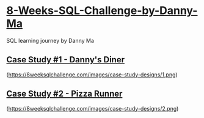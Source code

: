 # [8-Weeks-SQL-Challenge-by-Danny-Ma](https://8weeksqlchallenge.com/)
SQL learning journey by Danny Ma

## [Case Study #1 - Danny's Diner](https://github.com/TiaraEsyPramukti/8-Weeks-SQL-Challenge-by-Danny-Ma/tree/main/Case%20Study%20%231%20-%20Danny's%20Diner)
(https://8weeksqlchallenge.com/images/case-study-designs/1.png)

## [Case Study #2 - Pizza Runner](https://github.com/TiaraEsyPramukti/8-Weeks-SQL-Challenge-by-Danny-Ma/tree/main/Case%20Study%20%232%20-%20Pizza%20Runner)
(https://8weeksqlchallenge.com/images/case-study-designs/2.png)
